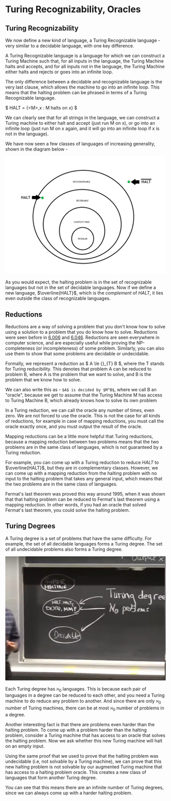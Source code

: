 # Turing Recognizability, Oracles

## Turing Recognizability
We now define a new kind of language, a Turing Recognizable language - very similar
to a decidable language, with one key difference.

A Turing Recognizable language is a language for which we can construct a Turing
Machine such that, for all inputs in the language, the Turing Machine halts and accepts,
and for all inputs not in the language, the Turing Machine either halts and rejects
or goes into an infinite loop.

The only difference between a decidable and recognizable language is the very last
clause, which allows the machine to go into an infinite loop. This means that the halting 
problem can be phrased in terms of a Turing Recognizable language.

$ HALT = \{\<M\>,x : M halts on x\} $

We can clearly see that for all strings in the language, we can construct a Turing machine 
to either halt and accept (just run M on x), or go into an infinite loop (just run M on x again,
and it will go into an infinite loop if x is not in the language).

We have now seen a few classes of languages of increasing generality, shown in the diagram below -

<img src="media/lec7-1.png" alt="Classes of languages">

As you would expect, the halting problem is in the set of recognizable languages but not
in the set of decidable languages. Now if we define a new language, $\overline{HALT}$,
which is the _complement_ of $HALT$, it lies even outside the class of recognizable languages.

## Reductions
Reductions are a way of solving a problem that you don't know how to solve using
a solution to a problem that you do know how to solve. Reductions were seen before
in [6.006](../6.006/index.md) and [6.046](../6.046/index.md). Reductions are seen 
everywhere in computer science, and are especially useful while proving the NP-completeness
(or incompleteness) of some problem. Similarly, you can also use them to show that some 
problems are decidable or undecidable.

Formally, we represent a reduction as $ A \le {}_{T} B $, where the T stands for 
Turing reducibility. This denotes that problem A can be reduced to problem B, where
A is the problem that we want to solve, and B is the problem that we know how to solve.

We can also write this as - `$A$ is decided by $M^B$`, where we call B an "oracle", 
because we get to assume that the Turing Machine M has access to Turing Machine B,
which already knows how to solve its own problem

In a Turing reduction, we can call the oracle any number of times, even zero. We 
are not forced to use the oracle. This is not the case for all kinds of reductions,
for example in case of mapping reductions, you must call the oracle exactly once, 
and you must output the result of the oracle.

Mapping reductions can be a little more helpful that Turing reductions, because 
a mapping reduction between two problems means that the two problems are in the 
same class of languages, which is not guaranteed by a Turing reduction. 

For example, you can come up with a Turing reduction to reduce $HALT$ to $\overline{HALT}$,
but they are in complementary classes. However, we can come up with a mapping 
reduction from the halting problem with no input to the halting problem that 
takes any general input, which means that the two problems are in the same
class of languages.

Fermat's last theorem was proved this way around 1995, when it was shown that 
that halting problem can be reduced to Fermat's last theorem using a mapping
reduction. In other words, if you had an oracle that solved Fermat's last
theorem, you could solve the halting problem.

## Turing Degrees
A Turing degree is a set of problems that have the same difficulty. For example,
the set of all decidable languages forms a Turing degree. The set of all undecidable
problems also forms a Turing degree.

<img src="media/lec7-2.png" alt="Turing degrees">

Each Turing degree has ${\aleph}_{0}$ languages. This is because each pair of 
languages in a degree can be reduced to each other, and you need a Turing machine
to do reduce any problem to another. And since there are only ${\aleph}_{0}$ number 
of Turing machines, there can be at most ${\aleph}_{0}$ number of problems in a degree.

Another interesting fact is that there are problems even harder than the halting 
problem. To come up with a problem harder than the halting problem, consider a 
Turing machine that has access to an oracle that solves the halting problem. Now 
we ask whether this new Turing machine will halt on an empty input. 

Using the same proof that we used to prove that the halting problem was undecidable
(i.e, not solvable by a Turing machine), we can prove that this new halting problem
is not solvable by our augmented Turing machine that has access to a halting problem 
oracle. This creates a new class of languages that form another Turing degree.

You can see that this means there are an infinite number of Turing degrees, since
we can always come up with a harder halting problem.
